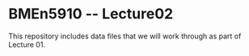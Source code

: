 # BMEn5910 -- Lecture02
This repository includes data files that we will work through as part of Lecture 01.
